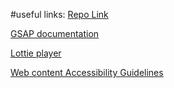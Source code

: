 #useful links:
[Repo Link](https://github.com/Firenzo/animation-workshop)

[GSAP documentation](https://gsap.com/docs/v3/)

[Lottie player](https://lottiefiles.com/web-player)

[Web content Accessibility Guidelines](https://www.w3.org/WAI/standards-guidelines/wcag/)
